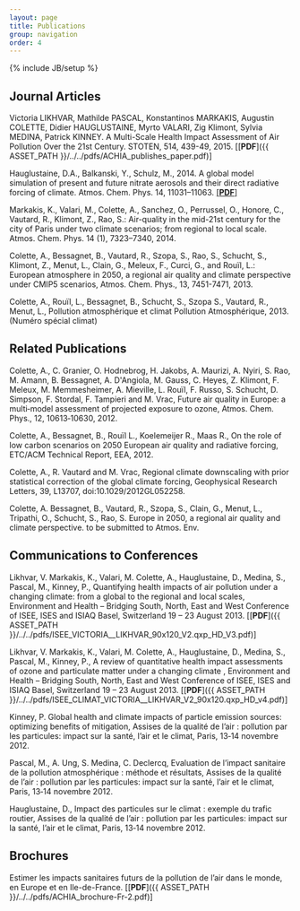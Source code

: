 ```yaml
---
layout: page
title: Publications
group: navigation
order: 4
---
```

{% include JB/setup %}

<div class="headline"><h2>Journal Articles</h2></div>

Victoria LIKHVAR, Mathilde PASCAL, Konstantinos MARKAKIS, Augustin COLETTE, Didier HAUGLUSTAINE, Myrto VALARI, Zig Klimont, Sylvia MEDINA, Patrick KINNEY. A Multi-Scale Health Impact Assessment of Air Pollution Over the 21st Century. STOTEN, 514, 439-49, 2015. [[**PDF**]({{ ASSET_PATH }}/../../pdfs/ACHIA_publishes_paper.pdf)]

Hauglustaine, D.A., Balkanski, Y., Schulz, M., 2014. A global model simulation of present and future nitrate aerosols and their direct radiative forcing of climate. Atmos. Chem. Phys. 14, 11031–11063. [[**PDF**]](http://dx.doi.org/10.5194/acp-14-11031-2014)

Markakis, K., Valari, M., Colette, A., Sanchez, O., Perrussel, O., Honore, C., Vautard, R., Klimont, Z., Rao, S.: Air-quality in the mid-21st century for the city of Paris under two climate scenarios; from regional to local scale. Atmos. Chem. Phys. 14 (1), 7323–7340, 2014.

Colette, A., Bessagnet, B., Vautard, R., Szopa, S., Rao, S., Schucht, S., Klimont, Z., Menut, L., Clain, G., Meleux, F., Curci, G., and Rouïl, L.: European atmosphere in 2050, a regional air quality and climate perspective under CMIP5 scenarios, Atmos. Chem. Phys., 13, 7451-7471, 2013.
 
Colette, A., Rouïl, L., Bessagnet, B., Schucht, S., Szopa S., Vautard, R., Menut, L.,
Pollution atmosphérique et climat Pollution Atmosphérique, 2013. (Numéro spécial climat)

<div class="headline"><h2>Related Publications</h2></div>

Colette, A., C. Granier, O. Hodnebrog, H. Jakobs, A. Maurizi, A. Nyiri, S. Rao, M. Amann, B. Bessagnet, A. D'Angiola, M. Gauss, C. Heyes, Z. Klimont, F. Meleux, M. Memmesheimer, A. Mieville, L. Rouïl, F. Russo, S. Schucht, D. Simpson, F. Stordal, F. Tampieri and M. Vrac, Future air quality in Europe: a multi‐model assessment of projected exposure to ozone, Atmos. Chem. Phys., 12, 10613‐10630, 2012.

Colette, A., Bessagnet, B., Rouïl L., Koelemeijer R., Maas R., On the role of low carbon scenarios on 2050 European air quality and radiative forcing, ETC/ACM Technical Report, EEA, 2012.

Colette, A., R. Vautard and M. Vrac, Regional climate downscaling with prior statistical correction of the global climate forcing, Geophysical Research Letters, 39, L13707, doi:10.1029/2012GL052258.

Colette, A. Bessagnet, B., Vautard, R., Szopa, S., Clain, G., Menut, L., Tripathi, O., Schucht, S., Rao, S. Europe in 2050, a regional air quality and climate perspective. to be submitted to Atmos. Env.

<div class="headline"><h2>Communications to Conferences</h2></div>

Likhvar, V. Markakis, K., Valari, M. Colette, A., Hauglustaine, D., Medina, S., Pascal, M., Kinney, P., Quantifying health impacts of air pollution under a changing climate: from a global to the regional and local scales, Environment and Health – Bridging South, North, East and West Conference of ISEE, ISES and ISIAQ Basel, Switzerland 19 – 23 August 2013. [[**PDF**]({{ ASSET_PATH }}/../../pdfs/ISEE_VICTORIA__LIKHVAR_90x120_V2.qxp_HD_V3.pdf)]

Likhvar, V. Markakis, K., Valari, M. Colette, A., Hauglustaine, D., Medina, S., Pascal, M., Kinney, P., A review of quantitative health impact assessments of ozone and particulate matter under a changing climate , Environment and Health – Bridging South, North, East and West Conference of ISEE, ISES and ISIAQ Basel, Switzerland 19 – 23 August 2013. [[**PDF**]({{ ASSET_PATH }}/../../pdfs/ISEE_CLIMAT_VICTORIA__LIKHVAR_V2_90x120.qxp_HD_v4.pdf)]

Kinney, P. Global health and climate impacts of particle emission sources: optimizing benefits of mitigation, Assises de la qualité de l’air : pollution par les particules: impact sur la santé, l’air et le climat, Paris, 13‐14 novembre 2012.

Pascal, M., A. Ung, S. Medina, C. Declercq, Evaluation de l’impact sanitaire de la pollution atmosphérique : méthode et résultats, Assises de la qualité de l’air : pollution par les particules: impact sur la santé, l’air et le climat, Paris, 13‐14 novembre 2012.

Hauglustaine, D., Impact des particules sur le climat : exemple du trafic routier, Assises de la qualité de l’air : pollution par les particules: impact sur la santé, l’air et le climat, Paris, 13‐14 novembre 2012.

<div class="headline"><h2>Brochures</h2></div>

Estimer les impacts sanitaires futurs de la pollution de l’air dans le monde, en Europe et en Ile-de-France. [[**PDF**]({{ ASSET_PATH }}/../../pdfs/ACHIA_brochure-Fr-2.pdf)]
